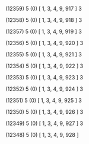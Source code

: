 (12359) 5 (0) [ 1, 3, 4, 9, 917 ] 3 


(12358) 5 (0) [ 1, 3, 4, 9, 918 ] 3 


(12357) 5 (0) [ 1, 3, 4, 9, 919 ] 3 


(12356) 5 (0) [ 1, 3, 4, 9, 920 ] 3 


(12355) 5 (0) [ 1, 3, 4, 9, 921 ] 3 


(12354) 5 (0) [ 1, 3, 4, 9, 922 ] 3 


(12353) 5 (0) [ 1, 3, 4, 9, 923 ] 3 


(12352) 5 (0) [ 1, 3, 4, 9, 924 ] 3 


(12351) 5 (0) [ 1, 3, 4, 9, 925 ] 3 


(12350) 5 (0) [ 1, 3, 4, 9, 926 ] 3 


(12349) 5 (0) [ 1, 3, 4, 9, 927 ] 3 


(12348) 5 (0) [ 1, 3, 4, 9, 928 ]  

